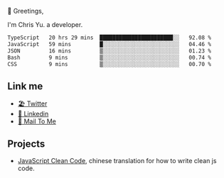 👋 Greetings, 

I'm Chris Yu. a developer. 


<!--START_SECTION:waka-->

```txt
TypeScript   20 hrs 29 mins  ███████████████████████░░   92.08 %
JavaScript   59 mins         █░░░░░░░░░░░░░░░░░░░░░░░░   04.46 %
JSON         16 mins         ▒░░░░░░░░░░░░░░░░░░░░░░░░   01.23 %
Bash         9 mins          ▒░░░░░░░░░░░░░░░░░░░░░░░░   00.74 %
CSS          9 mins          ▒░░░░░░░░░░░░░░░░░░░░░░░░   00.70 %
```

<!--END_SECTION:waka-->

## Link me

- [🏖️ Twitter](https://twitter.com/yuetong3yu)
- [🧳 Linkedin](https://www.linkedin.com/in/yuetong3yu)
- [📧 Mail To Me](mailto:yuetong3yu@gmail.com)


## Projects 

- [JavaScript Clean Code](https://js-clean-code-cn.vercel.app/), chinese translation for how to write clean js code.
